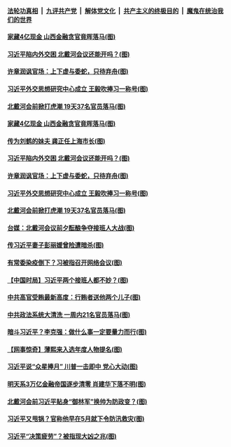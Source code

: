 

####  [法轮功真相](../../../../basic/blob/master/README.md?t=07220002) &nbsp;|&nbsp; [九评共产党](../../../../9ping.md/blob/master/README.md?t=07220002) &nbsp;|&nbsp; [解体党文化](../../../../jtdwh.md/blob/master/README.md?t=07220002)  &nbsp;|&nbsp; [共产主义的终极目的](../../../../gczydzjmd.md/blob/master/README.md?t=07220002) &nbsp;|&nbsp; [魔鬼在统治我们的世界](../../../../mgztzwmdsj.md/blob/master/README.md?t=07220002) 

#### [家藏4亿现金 山西金融贪官竟晖落马(图)](../pages/p2/940411.md?t=07220002) 

#### [习近平陷内外交困 北戴河会议还能开吗？(图)](../pages/p2/940322.md?t=07220002) 

#### [许章润讽官场：上下虚与委蛇，只待弃舟(图)](../pages/p2/940334.md?t=07220002) 

#### [习近平外交思想研究中心成立 王毅吹捧习一称号(图)](../pages/p2/940326.md?t=07220002) 


#### [北戴河会前掀打虎潮 19天37名官员落马(图)](../pages/p2/940316.md?t=07220002) 

#### [家藏4亿现金 山西金融贪官竟晖落马(图)](../pages/p2/940411.md?t=07220002) 

#### [传为刘鹤的妹夫 龚正任上海市长(图)](../pages/p2/940407.md?t=07220002) 

#### [习近平陷内外交困 北戴河会议还能开吗？(图)](../pages/p2/940322.md?t=07220002) 

#### [许章润讽官场：上下虚与委蛇，只待弃舟(图)](../pages/p2/940334.md?t=07220002) 

#### [习近平外交思想研究中心成立 王毅吹捧习一称号(图)](../pages/p2/940326.md?t=07220002) 


#### [北戴河会前掀打虎潮 19天37名官员落马(图)](../pages/p2/940316.md?t=07220002) 

#### [台媒：北戴河会议前夕酝酿争夺接班人大战(图)](../pages/p2/940310.md?t=07220002) 

#### [传习近平妻子彭丽媛曾险遭暗杀(图)](../pages/p2/940283.md?t=07220002) 

#### [有常委染疫倒下？习被指召开网络会议(图)](../pages/p2/940280.md?t=07220002) 

#### [【中国时局】习近平两个接班人都不妙？(图)](../pages/p2/940220.md?t=07220002) 

#### [中共高官受贿最新高度：行贿者送他两个儿子(图)](../pages/p2/940213.md?t=07220002) 

#### [中共政法系统大清洗 一周内21名官员落马(图)](../pages/p2/940210.md?t=07220002) 

#### [暗斗习近平？李克强：做什么事一定要量力而行(图)](../pages/p2/940200.md?t=07220002) 

#### [【网事惊奇】薄熙来入选年度人物提名(图)](../pages/p2/940183.md?t=07220002) 

#### [习近平说“众星捧月” 川普一击即中 党心大动(图)](../pages/p2/940181.md?t=07220002) 

#### [明天系3万亿金融帝国逐步清零 肖建华下落不明(图)](../pages/p2/940118.md?t=07220002) 

#### [北戴河会前习近平贴身“御林军”换帅为防政变？(图)](../pages/p2/940075.md?t=07220002) 

#### [习近平又甩锅？官称他早在5月就下令防汛救灾(图)](../pages/p2/940083.md?t=07220002) 

#### [习近平“决策疲劳”？被指现大凶之兆(图)](../pages/p2/940020.md?t=07220002) 

